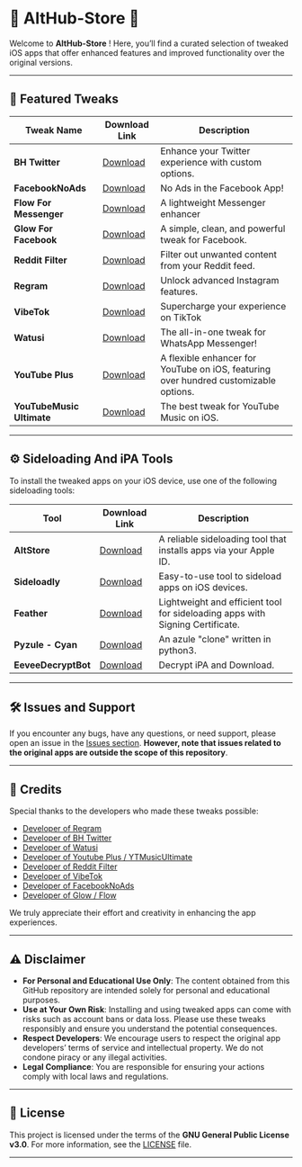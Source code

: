 # 📱 AltHub-Store 📱

Welcome to **AltHub-Store** ! Here, you’ll find a curated selection of tweaked iOS apps that offer enhanced features and improved functionality over the original versions.

---

## 🚀 Featured Tweaks

| Tweak Name               | Download Link                                                                                       | Description                                                                                                                   |
|--------------------------|-----------------------------------------------------------------------------------------------------|---------------------------------------------------------------------------------------------------------------------------------                                                                                              |
| **BH Twitter**           | [Download](https://github.com/BandarHL/BHTwitter)                                                   | Enhance your Twitter experience with custom options.       |
| **FacebookNoAds**        | [Download](https://www.ios-repo-updates.com/repository/p2kdev-s-repo/package/com.p2kdev.facebooknoads/) | No Ads in the Facebook App!                                                                                                   |
| **Flow For Messenger**   | [Download](https://github.com/dayanch96/Flow)                                                       | A lightweight Messenger enhancer                                                                                              |
| **Glow For Facebook**    | [Download](https://github.com/dayanch96/Glow)                                                       | A simple, clean, and powerful tweak for Facebook.                                                                             |                                                                                          |
| **Reddit Filter**        | [Download](https://github.com/level3tjg/RedditFilter)                                               | Filter out unwanted content from your Reddit feed.                                                                            |
| **Regram**               | [Download](https://www.patreon.com/FouadRaheb)                                                      | Unlock advanced Instagram features.                                                                                           |
| **VibeTok**              | [Download](https://t.me/DENS0R)                                                                     | Supercharge your experience on TikTok                                                                                         |
| **Watusi**               | [Download](https://github.com/FouadRaheb/Watusi-for-WhatsApp)                                       | The all-in-one tweak for WhatsApp Messenger!                                                                                  |                                                           |
| **YouTube Plus**         | [Download](https://github.com/dayanch96/YTLite)                                                     | A flexible enhancer for YouTube on iOS, featuring over hundred customizable options.                                          |
| **YouTubeMusic Ultimate**| [Download](https://github.com/dayanch96/YTMusicUltimate)                                            | The best tweak for YouTube Music on iOS.                                                                                  |



---

## ⚙️ Sideloading And iPA Tools

To install the tweaked apps on your iOS device, use one of the following sideloading tools:

| Tool        | Download Link                              | Description                                    |
|-------------|--------------------------------------------|------------------------------------------------|
| **AltStore**| [Download](https://altstore.io/)           | A reliable sideloading tool that installs apps via your Apple ID. |
| **Sideloadly** | [Download](https://sideloadly.io/)      | Easy-to-use tool to sideload apps on iOS devices. |
| **Feather** | [Download](https://github.com/khcrysalis/Feather/) | Lightweight and efficient tool for sideloading apps with Signing Certificate. |
| **Pyzule - Cyan** | [Download](https://github.com/asdfzxcvbn/pyzule-rw/) | An azule "clone" written in python3. |
| **EeveeDecryptBot** | [Download](https://t.me/eeveedecrypterbot/) | Decrypt iPA and Download. |
---

## 🛠 Issues and Support

If you encounter any bugs, have any questions, or need support, please open an issue in the [Issues section](https://github.com/xENWewho/AltHub-Store/issues). **However, note that issues related to the original apps are outside the scope of this repository**. 

---

## 👏 Credits

Special thanks to the developers who made these tweaks possible:

- [Developer of Regram](https://x.com/FouadRaheb)
- [Developer of BH Twitter](https://x.com/BandarHL)
- [Developer of Watusi](https://x.com/FouadRaheb)
- [Developer of Youtube Plus / YTMusicUltimate](https://x.com/Dayanch96)
- [Developer of Reddit Filter](https://x.com/level3tjg)
- [Developer of VibeTok](https://x.com/xDensor)
- [Developer of FacebookNoAds](https://x.com/p2kdev)
- [Developer of Glow / Flow](https://x.com/Dayanch96)



We truly appreciate their effort and creativity in enhancing the app experiences.

---

## ⚠️ Disclaimer

- **For Personal and Educational Use Only**: The content obtained from this GitHub repository are intended solely for personal and educational purposes. 
- **Use at Your Own Risk**: Installing and using tweaked apps can come with risks such as account bans or data loss. Please use these tweaks responsibly and ensure you understand the potential consequences.
- **Respect Developers**: We encourage users to respect the original app developers’ terms of service and intellectual property. We do not condone piracy or any illegal activities.
- **Legal Compliance**: You are responsible for ensuring your actions comply with local laws and regulations.


---

## 📝 License

This project is licensed under the terms of the **GNU General Public License v3.0**. For more information, see the [LICENSE](https://www.gnu.org/licenses/gpl-3.0.en.html) file.

---
